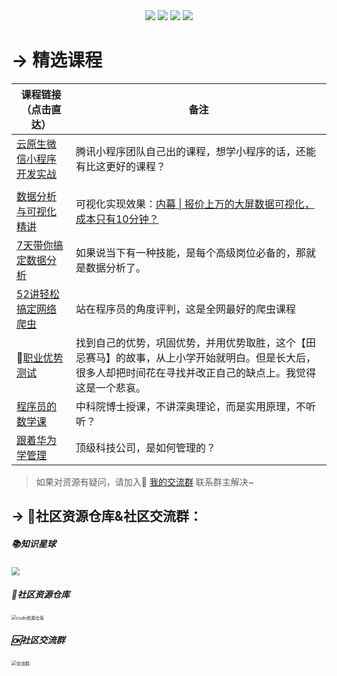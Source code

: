 <div align="center">
    <a href="https://github.com/zhaofeng092/python_auto_office"> <img src="https://badgen.net/badge/Github/%E7%A8%8B%E5%BA%8F%E5%91%98?icon=github&color=red"></a>
    <a href="http://t.cn/A6Gkrbzw"> <img src="https://badgen.net/badge/follow/%E5%85%AC%E4%BC%97%E5%8F%B7?icon=rss&color=green"></a>
    <a href="https://space.bilibili.com/259649365"> <img src="https://badgen.net/badge/pick/B%E7%AB%99?icon=dependabot&color=blue"></a>
    <a href="https://mp.weixin.qq.com/mp/appmsgalbum?__biz=MzkyMzIwOTgzMA==&action=getalbum&album_id=1861970403066249218&scene=173&from_msgid=2247484814&from_itemidx=1&count=3&nolastread=1#wechat_redirect"> <img src="https://badgen.net/badge/join/%E4%BA%A4%E6%B5%81%E7%BE%A4?icon=atom&color=yellow"></a>
</div>

# → 精选课程



| 课程链接（点击直达）                                         | 备注                                                         |
| ------------------------------------------------------------ | ------------------------------------------------------------ |
| [云原生微信小程序开发实战](http://mp.weixin.qq.com/s?__biz=MzUzNTc5NjA4NQ==&mid=2247488146&idx=1&sn=a6409f4dc90b36f98a1862729b3c4722&chksm=fa815288cdf6db9ebd2824fcda6efe229a57de2c12236bb5a4b16f560e8f94dc41e71573d6a3#rd) | 腾讯小程序团队自己出的课程，想学小程序的话，还能有比这更好的课程？ |
|                                                              |                                                              |
| [数据分析与可视化精讲](http://mp.weixin.qq.com/s?__biz=MzUzNTc5NjA4NQ==&mid=2247488146&idx=2&sn=56ed7204f84e19283bb930b07f69f5c4&chksm=fa815288cdf6db9e641a2e60cd92512445046aa89abfcf8ca0f0a632dda9b6d4613081de2921#rd) | 可视化实现效果：[内幕 \| 报价上万的大屏数据可视化，成本只有10分钟？](https://www.bilibili.com/video/BV1Kz4y1r76w) |
| [7天带你搞定数据分析](http://mp.weixin.qq.com/s?__biz=MzUzNTc5NjA4NQ==&mid=2247488146&idx=3&sn=37f6583fae979c3959c37f93fb35d539&chksm=fa815288cdf6db9e027204e40ec0ed128ec8ef16b8c406f1045bac71a0f5ffa3e5f7e4a58a3c#rd) | 如果说当下有一种技能，是每个高级岗位必备的，那就是数据分析了。 |
| [52讲轻松搞定网络爬虫](http://mp.weixin.qq.com/s?__biz=MzI2Nzg5MjgyNg==&mid=2247487228&idx=1&sn=88ad0b89155a9b2373113550feae0a6f&chksm=eaf6afc9dd8126df8aafcf60e868342c236afecb9bbd3312866e9fe381054c191ab34f2c4948#rd) | 站在程序员的角度评判，这是全网最好的爬虫课程                 |
| 🏃[职业优势测试](https://mp.weixin.qq.com/s/OKQYnpnnSmUyl33-WVak3g) | 找到自己的优势，巩固优势，并用优势取胜，这个【田忌赛马】的故事，从上小学开始就明白。但是长大后，很多人却把时间花在寻找并改正自己的缺点上。我觉得这是一个悲哀。 |
| [程序员的数学课](https://gitee.com/zhaofeng092/python_auto_office/blob/master/%E5%85%AC%E4%BC%97%E5%8F%B7/%E7%B2%BE%E9%80%89%E8%AF%BE%E7%A8%8B/course/math4program.md) | 中科院博士授课，不讲深奥理论，而是实用原理，不听听？         |
| [跟着华为学管理](https://gitee.com/zhaofeng092/python_auto_office/blob/master/%E5%85%AC%E4%BC%97%E5%8F%B7/%E7%B2%BE%E9%80%89%E8%AF%BE%E7%A8%8B/course/huawei.md) | 顶级科技公司，是如何管理的？                                 |



> 如果对资源有疑问，请加入🚸 [我的交流群](https://mp.weixin.qq.com/s/6cR5fMSCtdI5sJdWiDwhOA) 联系群主解决~



## → 🚀社区资源仓库&社区交流群：

##### 📚知识星球

<img src="https://img-blog.csdnimg.cn/20210109190431333.jpg?x-oss-process=image/watermark,type_ZmFuZ3poZW5naGVpdGk,shadow_10,text_aHR0cHM6Ly9ibG9nLmNzZG4ubmV0L3dlaXhpbl80MjMyMTUxNw==,size_16,color_FFFFFF,t_70#pic_center" style="zoom: 80%;" />


##### 📱社区资源仓库

<img src="https://img-blog.csdnimg.cn/20201231105911656.jpg?x-oss-process=image/watermark,type_ZmFuZ3poZW5naGVpdGk,shadow_10,text_aHR0cHM6Ly9ibG9nLmNzZG4ubmV0L3dlaXhpbl80MjMyMTUxNw==,size_16,color_FFFFFF,t_70#pic_center" alt="csdn资源仓库" style="zoom:50%;" />

##### 🆗社区交流群

<img src="https://img-blog.csdnimg.cn/20210102004119705.jpg?x-oss-process=image/watermark,type_ZmFuZ3poZW5naGVpdGk,shadow_10,text_aHR0cHM6Ly9ibG9nLmNzZG4ubmV0L3dlaXhpbl80MjMyMTUxNw==,size_16,color_FFFFFF,t_70#pic_center" alt="交流群" style="zoom:50%;" />





